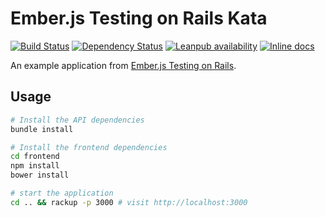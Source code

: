 Ember.js Testing on Rails Kata
===============================

[![Build Status](https://travis-ci.org/gonzalo-bulnes/kata-emberjs-testing-on-rails.svg?branch=master)](https://travis-ci.org/gonzalo-bulnes/kata-emberjs-testing-on-rails)
[![Dependency Status](https://gemnasium.com/gonzalo-bulnes/kata-emberjs-testing-on-rails.svg)](https://gemnasium.com/gonzalo-bulnes/kata-emberjs-testing-on-rails)
[![Leanpub availability](https://img.shields.io/badge/leanpub-Ember.js%20Testing%20on%20Rails-green.svg)][book]
[![Inline docs](http://inch-ci.org/github/gonzalo-bulnes/kata-emberjs-testing-on-rails.svg?branch=master)](http://inch-ci.org/github/gonzalo-bulnes/kata-emberjs-testing-on-rails)

An example application from [Ember.js Testing on Rails][book].

  [book]: https://leanpub.com/emberjs-testingonrails

Usage
-----

```bash
# Install the API dependencies
bundle install

# Install the frontend dependencies
cd frontend
npm install
bower install

# start the application
cd .. && rackup -p 3000 # visit http://localhost:3000
```

